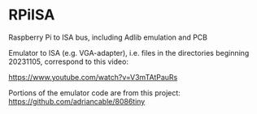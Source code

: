 # RPiISA
Raspberry Pi to ISA bus, including Adlib emulation and PCB

Emulator to ISA (e.g. VGA-adapter), i.e. files in the directories beginning 20231105, correspond to this video: 

https://www.youtube.com/watch?v=V3mTAtPauRs

Portions of the emulator code are from this project: https://github.com/adriancable/8086tiny
